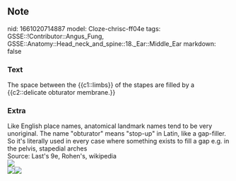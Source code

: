 ## Note
nid: 1661020714887
model: Cloze-chrisc-ff04e
tags: GSSE::!Contributor::Angus_Fung, GSSE::Anatomy::Head_neck_and_spine::18._Ear::Middle_Ear
markdown: false

### Text
The space between the {{c1::limbs}} of the stapes are filled by a {{c2::delicate obturator membrane.}}

### Extra
<div>
  Like English place names, anatomical landmark names tend to be
  very unoriginal. The name "obturator" means "stop-up" in Latin,
  like a gap-filler. So it's literally used in every case where
  something exists to fill a gap e.g. in the pelvis, stapedial
  arches
</div>
<div>
  Source: Last's 9e, Rohen's, wikipedia
</div><img src="Gray918.png">
<div><img src=
"paste-d1ba0931b66c1bf2909a26fdd2931968c3500313.jpg"><img src= 
"paste-95819e2de4cdf421cab98a9cdd583537d6847489.jpg"></div>
